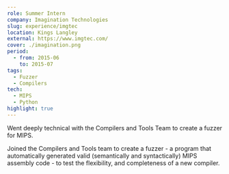 ```yaml
---
role: Summer Intern
company: Imagination Technologies
slug: experience/imgtec
location: Kings Langley
external: https://www.imgtec.com/
cover: ./imagination.png
period:
  - from: 2015-06
    to: 2015-07
tags:
  - Fuzzer
  - Compilers
tech:
  - MIPS
  - Python
highlight: true
---
```


Went deeply technical with the Compilers and Tools Team to create a fuzzer for MIPS.

<!-- end -->

Joined the Compilers and Tools team to create a fuzzer - a program that automatically generated valid (semantically and syntactically) MIPS assembly code - to test the flexibility, and completeness of a new compiler.
